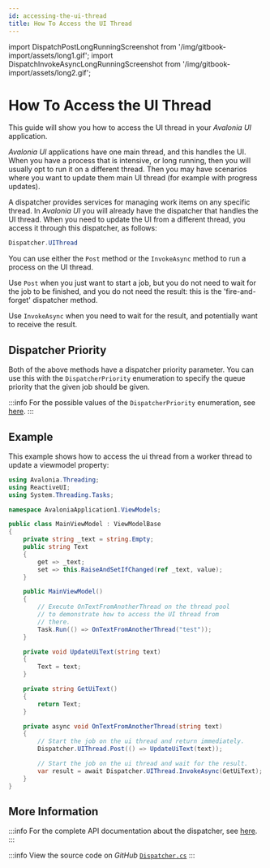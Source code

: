 ```yaml
---
id: accessing-the-ui-thread
title: How To Access the UI Thread
---
```


import DispatchPostLongRunningScreenshot from '/img/gitbook-import/assets/long1.gif';
import DispatchInvokeAsyncLongRunningScreenshot from '/img/gitbook-import/assets/long2.gif';

# How To Access the UI Thread

This guide will show you how to access the UI thread in your _Avalonia UI_ application.

_Avalonia UI_ applications have one main thread, and this handles the UI. When you have a process that is intensive, or long running, then you will usually opt to run it on a different thread. Then you may have scenarios where you want to update them main UI thread (for example with progress updates). 

A dispatcher provides services for managing work items on any specific thread. In _Avalonia UI_ you will already have the dispatcher that handles the UI thread. When you need to update the UI from a different thread, you access it through this dispatcher, as follows:

```csharp
Dispatcher.UIThread
```

You can use either the `Post` method or the `InvokeAsync` method to run a process on the UI thread.

Use `Post` when you just want to start a job, but you do not need to wait for the job to be finished, and you do not need the result: this is the 'fire-and-forget' dispatcher method.

Use `InvokeAsync` when you need to wait for the result, and potentially want to receive the result.

## Dispatcher Priority

Both of the above methods have a dispatcher priority parameter. You can use this with the `DispatcherPriority` enumeration to specify the queue priority that the given job should be given.

:::info
For the possible values of the `DispatcherPriority` enumeration, see [here](http://reference.avaloniaui.net/api/Avalonia.Threading/DispatcherPriority/).
:::

## Example

This example shows how to access the ui thread from a worker thread to update a viewmodel property:

```csharp
using Avalonia.Threading;
using ReactiveUI;
using System.Threading.Tasks;

namespace AvaloniaApplication1.ViewModels;

public class MainViewModel : ViewModelBase
{
    private string _text = string.Empty;
    public string Text
    {
        get => _text;
        set => this.RaiseAndSetIfChanged(ref _text, value);
    }

    public MainViewModel()
    {
        // Execute OnTextFromAnotherThread on the thread pool
        // to demonstrate how to access the UI thread from
        // there.
        Task.Run(() => OnTextFromAnotherThread("test"));
    }

    private void UpdateUiText(string text)
    {
        Text = text;
    }

    private string GetUiText()
    {
        return Text;
    }

    private async void OnTextFromAnotherThread(string text)
    {
        // Start the job on the ui thread and return immediately.
        Dispatcher.UIThread.Post(() => UpdateUiText(text));

        // Start the job on the ui thread and wait for the result.
        var result = await Dispatcher.UIThread.InvokeAsync(GetUiText);
    }
}
```

## More Information

:::info
For the complete API documentation about the dispatcher, see [here](http://reference.avaloniaui.net/api/Avalonia.Threading/Dispatcher/).
:::

:::info
View the source code on _GitHub_ [`Dispatcher.cs`](https://github.com/AvaloniaUI/Avalonia/blob/master/src/Avalonia.Base/Threading/Dispatcher.cs)
:::

